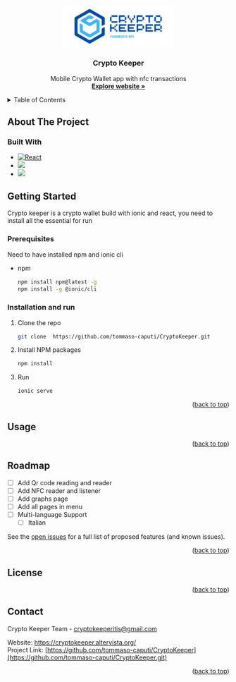 <a name="readme-top"></a>


<!-- PROJECT LOGO -->
<br />
<div align="center">
  <a href="https://github.com/othneildrew/Best-README-Template">
    <img src="src/assets/Banner CryptoKeeper.png" alt="Logo" width="50%" height="50%">
  </a>

  <h3 align="center">Crypto Keeper</h3>

  <p align="center">
    Mobile Crypto Wallet app with nfc transactions
    <br />
    <a href="https://cryptokeeper.altervista.org"><strong>Explore website »</strong></a>
    <br />
    <!--
    <br />
    <a href="https://github.com/othneildrew/Best-README-Template">View Demo</a>
    ·
    <a href="https://github.com/othneildrew/Best-README-Template/issues">Report Bug</a>
    ·
    <a href="https://github.com/othneildrew/Best-README-Template/issues">Request Feature</a>
    -->
  </p>
</div>



<!-- TABLE OF CONTENTS -->
<details>
  <summary>Table of Contents</summary>
  <ol>
    <li>
      <a href="#about-the-project">About The Project</a>
      <ul>
        <li><a href="#built-with">Built With</a></li>
      </ul>
    </li>
    <li>
      <a href="#getting-started">Getting Started</a>
      <ul>
        <li><a href="#prerequisites">Prerequisites</a></li>
        <li><a href="#installation">Installation</a></li>
      </ul>
    </li>
    <li><a href="#usage">Usage</a></li>
    <li><a href="#roadmap">Roadmap</a></li>
    <li><a href="#contributing">Contributing</a></li>
    <li><a href="#license">License</a></li>
    <li><a href="#contact">Contact</a></li>
    <li><a href="#acknowledgments">Acknowledgments</a></li>
  </ol>
</details>



<!-- ABOUT THE PROJECT -->
## About The Project


### Built With

* [![React][React.js]][React-url]
* [<img width="100" src="https://i.ibb.co/FhJ3wXG/Altervista-Logo-4.png" />](https://it.altervista.org/)
* [<img width="100" src="https://upload.wikimedia.org/wikipedia/commons/thumb/2/24/Ionic-logo-landscape.svg/1200px-Ionic-logo-landscape.svg.png" />](https://ionicframework.com/)


<!-- GETTING STARTED -->
## Getting Started

Crypto keeper is a crypto wallet build with ionic and react, you need to install all the essential for run 

### Prerequisites

Need to have installed npm and ionic cli
* npm
  ```sh
  npm install npm@latest -g
  npm install -g @ionic/cli
  ```

### Installation and run

1. Clone the repo
   ```sh
   git clone  https://github.com/tommaso-caputi/CryptoKeeper.git
   ```
2. Install NPM packages
   ```sh
   npm install
   ```
3. Run 
   ```sh
   ionic serve
   ```

<p align="right">(<a href="#readme-top">back to top</a>)</p>



<!-- USAGE EXAMPLES -->
## Usage


<p align="right">(<a href="#readme-top">back to top</a>)</p>



<!-- ROADMAP -->
## Roadmap

- [ ] Add Qr code reading and reader
- [ ] Add NFC reader and listener
- [ ] Add graphs page
- [ ] Add all pages in menu
- [ ] Multi-language Support
    - [ ] Italian

See the [open issues](https://github.com/othneildrew/Best-README-Template/issues) for a full list of proposed features (and known issues).

<p align="right">(<a href="#readme-top">back to top</a>)</p>



<!-- LICENSE -->
## License


<p align="right">(<a href="#readme-top">back to top</a>)</p>



<!-- CONTACT -->
## Contact

Crypto Keeper Team - cryptokeeperitis@gmail.com

Website: https://cryptokeeper.altervista.org/<br>
Project Link: [https://github.com/tommaso-caputi/CryptoKeeper](https://github.com/tommaso-caputi/CryptoKeeper.git)

<p align="right">(<a href="#readme-top">back to top</a>)</p>



<!-- MARKDOWN LINKS & IMAGES -->
<!-- https://www.markdownguide.org/basic-syntax/#reference-style-links -->
[contributors-shield]: https://img.shields.io/github/contributors/othneildrew/Best-README-Template.svg?style=for-the-badge
[contributors-url]: https://github.com/othneildrew/Best-README-Template/graphs/contributors
[forks-shield]: https://img.shields.io/github/forks/othneildrew/Best-README-Template.svg?style=for-the-badge
[forks-url]: https://github.com/othneildrew/Best-README-Template/network/members
[stars-shield]: https://img.shields.io/github/stars/othneildrew/Best-README-Template.svg?style=for-the-badge
[stars-url]: https://github.com/othneildrew/Best-README-Template/stargazers
[issues-shield]: https://img.shields.io/github/issues/othneildrew/Best-README-Template.svg?style=for-the-badge
[issues-url]: https://github.com/othneildrew/Best-README-Template/issues
[product-screenshot]: images/screenshot.png
[React.js]: https://img.shields.io/badge/React-20232A?style=for-the-badge&logo=react&logoColor=61DAFB
[React-url]: https://reactjs.org/
